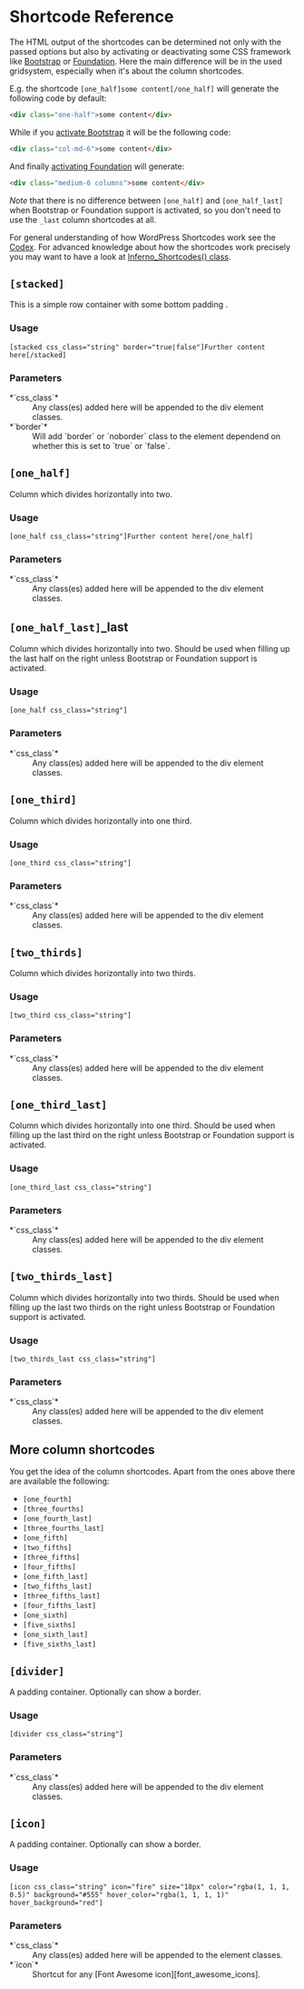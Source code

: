 # Shortcode Reference

The HTML output of the shortcodes can be determined not only with the passed options but also by activating or deactivating some CSS framework like [Bootstrap][Bootstrap] or [Foundation][Foundation]. Here the main difference will be in the used gridsystem, especially when it's about the column shortcodes.

E.g. the shortcode `[one_half]some content[/one_half]` will generate the following code by default:

```html
<div class="one-half">some content</div>
```

While if you [activate Bootstrap][activate_bootstrap] it will be the following code:

```html
<div class="col-md-6">some content</div>
```

And finally [activating Foundation][activate_foundation] will generate:

```html
<div class="medium-6 columns">some content</div>
```

*Note* that there is no difference between `[one_half]` and `[one_half_last]` when Bootstrap or Foundation support is activated, so you don't need to use the `_last` column shortcodes at all.

For general understanding of how WordPress Shortcodes work see the [Codex][codex_shortcodes]. For advanced knowledge about how the shortcodes work precisely you may want to have a look at [Inferno_Shortcodes() class][github_Inferno_Shortcodes()].


## `[stacked]`

This is a simple row container with some bottom padding .

### Usage

`[stacked css_class="string" border="true|false"]Further content here[/stacked]`

### Parameters 

<dl>
  <dt>*`css_class`*</dt>
  <dd>Any class(es) added here will be appended to the div element classes.</dd>

  <dt>*`border`*</dt>
  <dd>Will add `border` or `noborder` class to the element dependend on whether this is set to `true` or `false`.</dd>
</dl>



## `[one_half]`

Column which divides horizontally into two.

### Usage

`[one_half css_class="string"]Further content here[/one_half]`

### Parameters 

<dl>
  <dt>*`css_class`*</dt>
  <dd>Any class(es) added here will be appended to the div element classes.</dd>
</dl>


## `[one_half_last]`_last

Column which divides horizontally into two. Should be used when filling up the last half on the right unless Bootstrap or Foundation support is activated.

### Usage

`[one_half css_class="string"]`

### Parameters 

<dl>
  <dt>*`css_class`*</dt>
  <dd>Any class(es) added here will be appended to the div element classes.</dd>
</dl>



## `[one_third]`

Column which divides horizontally into one third.

### Usage

`[one_third css_class="string"]`

### Parameters 

<dl>
  <dt>*`css_class`*</dt>
  <dd>Any class(es) added here will be appended to the div element classes.</dd>
</dl>


## `[two_thirds]`

Column which divides horizontally into two thirds.

### Usage

`[two_third css_class="string"]`

### Parameters 

<dl>
  <dt>*`css_class`*</dt>
  <dd>Any class(es) added here will be appended to the div element classes.</dd>
</dl>


## `[one_third_last]`

Column which divides horizontally into one third. Should be used when filling up the last third on the right unless Bootstrap or Foundation support is activated.

### Usage

`[one_third_last css_class="string"]`

### Parameters 

<dl>
  <dt>*`css_class`*</dt>
  <dd>Any class(es) added here will be appended to the div element classes.</dd>
</dl>


## `[two_thirds_last]`

Column which divides horizontally into two thirds. Should be used when filling up the last two thirds on the right unless Bootstrap or Foundation support is activated.

### Usage

`[two_thirds_last css_class="string"]`

### Parameters 

<dl>
  <dt>*`css_class`*</dt>
  <dd>Any class(es) added here will be appended to the div element classes.</dd>
</dl>

## More column shortcodes

You get the idea of the column shortcodes. Apart from the ones above there are available the following:

* `[one_fourth]`
* `[three_fourths]`
* `[one_fourth_last]`
* `[three_fourths_last]`
* `[one_fifth]`
* `[two_fifths]`
* `[three_fifths]`
* `[four_fifths]`
* `[one_fifth_last]`
* `[two_fifths_last]`
* `[three_fifths_last]`
* `[four_fifths_last]`
* `[one_sixth]`
* `[five_sixths]`
* `[one_sixth_last]`
* `[five_sixths_last]`



## `[divider]`

A padding container. Optionally can show a border.

### Usage

`[divider css_class="string"]`

### Parameters 

<dl>
  <dt>*`css_class`*</dt>
  <dd>Any class(es) added here will be appended to the div element classes.</dd>
</dl>



## `[icon]`

A padding container. Optionally can show a border.

### Usage

`[icon css_class="string" icon="fire" size="18px" color="rgba(1, 1, 1, 0.5)" background="#555" hover_color="rgba(1, 1, 1, 1)" hover_background="red"]`

### Parameters 

<dl>
  <dt>*`css_class`*</dt>
  <dd>Any class(es) added here will be appended to the element classes.</dd>

  <dt>*`icon`*</dt>
  <dd>Shortcut for any [Font Awesome icon][font_awesome_icons].</dd>
</dl>


[Bootstrap]: http://getbootstrap.com
[Foundation]: http://foundation.zurb.com
[activate_bootstrap]: .manual_root/css_frameworks/bootstrap
[activate_foundation]: .manual_root/css_frameworks/foundation
[codex_shortcodes]: https://codex.wordpress.org/Shortcode
[github_Inferno_Shortcodes()]: https://github.com/maximski/Inferno/blob/master/shortcodes/class-shortcodes.php
[font_awesome_icons]: http://fortawesome.github.io/Font-Awesome/icons/
